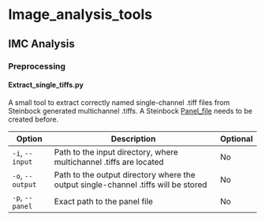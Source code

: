 # Image_analysis_tools

## IMC Analysis

### Preprocessing
#### Extract_single_tiffs.py
A small tool to extract correctly named single-channel .tiff files from Steinbock generated multichannel .tiffs. A Steinbock [Panel_file](https://bodenmillergroup.github.io/steinbock/latest/cli/preprocessing/) needs to be created before.

| Option          | Description                               | Optional |
|-----------------|-------------------------------------------|----------|
| `-i`, `--input`  | Path to the input directory, where multichannel .tiffs are located           | No      |
| `-o`, `--output` | Path to the output directory where the output single-channel .tiffs will be stored      | No      |
| `-p`, `--panel` | Exact path to the panel file   | No       |
